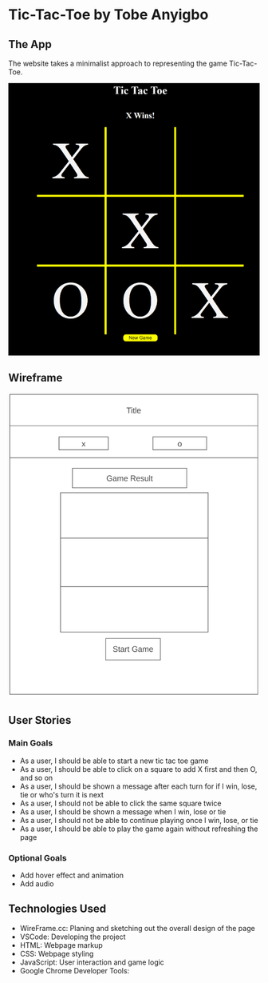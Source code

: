 # Tic-Tac-Toe by Tobe Anyigbo

## The App

The website takes a minimalist approach to representing the game Tic-Tac-Toe. 

<p align="center" >
<img src="https://github.com/tanyigbo/tic-tac-toe/blob/main/resources/win.PNG" width='600'>
</p>

## Wireframe
<p align="center">
<img src="https://github.com/tanyigbo/tic-tac-toe/blob/main/resources/wireframe.PNG" width='600'>
</p>

## User Stories

### Main Goals
- As a user, I should be able to start a new tic tac toe game
- As a user, I should be able to click on a square to add X first and then O, and so on
- As a user, I should be shown a message after each turn for if I win, lose, tie or who's turn it is next
- As a user, I should not be able to click the same square twice
- As a user, I should be shown a message when I win, lose or tie
- As a user, I should not be able to continue playing once I win, lose, or tie
- As a user, I should be able to play the game again without refreshing the page

### Optional Goals
- Add hover effect and animation
- Add audio 

## Technologies Used
- WireFrame.cc: Planing and sketching out the overall design of the page
- VSCode: Developing the project
- HTML: Webpage markup
- CSS: Webpage styling
- JavaScript: User interaction and game logic
- Google Chrome Developer Tools: 